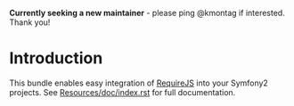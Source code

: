__Currently seeking a new maintainer__ - please ping @kmontag if interested. Thank you!

Introduction
============

This bundle enables easy integration of [RequireJS](http://requirejs.org) into
your Symfony2 projects.  See 
[Resources/doc/index.rst](https://github.com/hearsayit/HearsayRequireJSBundle/blob/master/Resources/doc/index.rst)
for full documentation.
